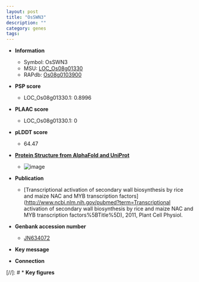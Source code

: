 ```yaml
---
layout: post
title: "OsSWN3"
description: ""
category: genes
tags: 
---
```


* **Information**  
    + Symbol: OsSWN3  
    + MSU: [LOC_Os08g01330](http://rice.plantbiology.msu.edu/cgi-bin/ORF_infopage.cgi?orf=LOC_Os08g01330)  
    + RAPdb: [Os08g0103900](http://rapdb.dna.affrc.go.jp/viewer/gbrowse_details/irgsp1?name=Os08g0103900)  

* **PSP score**  
    + LOC_Os08g01330.1: 0.8996 

* **PLAAC score**  
    + LOC_Os08g01330.1: 0 

* **pLDDT score**
    + 64.47

* **[Protein Structure from AlphaFold and UniProt](https://www.uniprot.org/uniprotkb/Q69U51/entry#structure)**
    + ![image](https://ricepsp.github.io/images/Q6/AF-Q69U51-F1.png)

* **Publication**  
    + [Transcriptional activation of secondary wall biosynthesis by rice and maize NAC and MYB transcription factors](http://www.ncbi.nlm.nih.gov/pubmed?term=Transcriptional activation of secondary wall biosynthesis by rice and maize NAC and MYB transcription factors%5BTitle%5D), 2011, Plant Cell Physiol.

* **Genbank accession number**  
    + [JN634072](http://www.ncbi.nlm.nih.gov/nuccore/JN634072)

* **Key message**  

* **Connection**  

[//]: # * **Key figures**  


